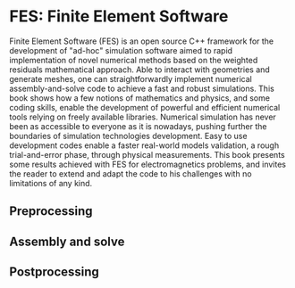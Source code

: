 # FES: Finite Element Software
Finite Element Software (FES) is an open source C++ framework for the development of "ad-hoc" simulation software aimed to rapid implementation of novel numerical methods based on the weighted residuals mathematical approach. Able to interact with geometries and generate meshes, one can straightforwardly implement numerical assembly-and-solve code to achieve a fast and robust simulations. This book shows how a few notions of mathematics and physics, and some coding skills, enable the development of powerful and efficient numerical tools relying on freely available libraries. Numerical simulation has never been as accessible to everyone as it is nowadays, pushing further the boundaries of simulation technologies development. Easy to use development codes enable a faster real-world models validation, a rough trial-and-error phase, through physical measurements. This book presents some results achieved with FES for electromagnetics problems, and invites the reader to extend and adapt the code to his challenges with no limitations of any kind.


## Preprocessing

## Assembly and solve

## Postprocessing
